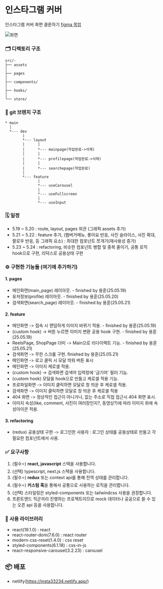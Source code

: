 # 인스타그램 커버 
인스타그램 커버 화면 클론하기 [figma 목업](https://www.figma.com/design/5ak8oovhdcw2zclvjufniv/instagram-template-2.0--preview-?t=8k6m5ueih7ajx1dn-0)

![화면](https://github.com/jobcodebreak/instagram-cover/blob/layout/preview.png?raw=true)



### 🗂️ 디렉토리 구조
```text
src/- 
├── assets
│
├── pages
│
├── components/ 
│
├── hooks/
│
└── store/
```



### 🪾 git 브렌치 구조
```text
* main
  |
  *--- dev
        |
        *--- layout 
        |      |
        |      *--- mainpage(작업완료->삭제)
        |      |
        |      *--- profilepage(작업완료->삭제)
        |      |
        |      *--- searchepage(작업완료)
        |      
        *--- feature
               |
               *--- useCarousel
               |
               *--- useFullscreen
               |
               *--- useInput

```



### 🗓️ 일정
- 5.19 ~ 5.20 : route, layout, pages 외관 (그래픽 assets 추가)
- 5.21 ~ 5.22 : feature 추가, (햄버거메뉴, 좋아요 반응, 사진 슬라이스, 사진 확대, 팔로우 반응, 등 그래픽 요소) : 최대한 컴포넌트 쪼개기(재사용성 증가)
- 5.23 ~ 5.24 : refactoring, 비슷한 컴포넌트 병합 및 중복 줄이기, 공통 로직 hook으로 구현, 리덕스로 공용상태 구현



### ⚙️ 구현한 기능들 **(여기에 추가하기)**
#### 1. pages
- 메인화면(main_page) 레이아웃. - finished by 용훈(25.05.19)
- 유저정보(profile) 레이아웃. - finished by 용훈(25.05.20)
- 검색화면(search_page) 레이아웃. - finished by 용훈(25.05.21)

#### 2. feature
- 메인화면 -> 접속 시 랜덤하게 이미지 바뀌기 적용. - finished by 용훈(25.05.19)
- (custom hook) -> 버튼 누르면 이미지 변환 공용 hook 구현. - finished by 용훈(25.05.19)
- ReelsPage, ShopPage 더미 ->  Main으로 리다이렉트 기능. - finished by 용훈(25.05.21)
- 검색화면 -> 무한 스크롤 구현. finished by 용훈(25.05.21)
- 메인화면 -> 로고 클릭 시 모달 띄워 버튼 표시
- 메인화면 -> 이미지 케로셀 적용.
- (custom hook) -> 검색화면 검색어 입력창에 '금기어' 필터 기능.
- (custom hook) 모달을 hook으로 만들고 케로셀 적용 기능.
- 프로파일화면 -> 이미지 클릭하면 모달로 창 띄운 후 케로셀 적용.
- 검색화면 -> 이미지 클릭하면 모달로 창 띄운 후 케로셀 적용
- 404 화면 -> 정상적인 접근이 아니거나, 없는 주소로 직접 접근시 404 화면 표시.
- 이미지 속성(like, comment, 사진이 여러장인지?, 동영상?)에 따라 이미지 위에 속성아이콘 적용.

#### 3. refactoring
- (redux) 공용상태 구현 -> 로그인한 사용자 : 로그인 상태를 공용상태로 만들고 각 필요한 컴포넌트에서 사용.



### ✅ 요구사항
1. (필수⭐) **react, javascript** 스택을 사용합니다.
2. (선택) typescript, next.js 스택을 사용합니다.
3. (필수⭐️) **redux** 또는 context api를 통해 전역 상태를 관리합니다.
4. (필수⭐️) **커스텀 훅**을 통해서 공통으로 사용하는 로직을 관리합니다.
5. (선택) 스타일링은 styled-components 또는 tailwindcss 사용을 권장합니다.
6. 프론트엔드 직군끼리 진행하는 프로젝트이므로 mock 데이터나 공공으로 쓸 수 있는 오픈 api 등을 사용합니다.



### 🔧 사용 라이브러리
- react(19.1.0) : react
- react-router-dom(7.6.0) : react router
- modern-css-reset(1.4.0) : css reset
- styled-components(6.1.18) : css-in-js
- react-responsive-carousel(3.2.23) : carousel



## 📦 배포
- netlify(https://insta33234.netlify.app/)


